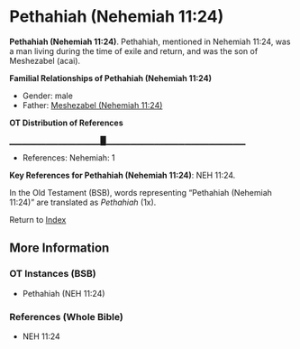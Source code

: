 # Pethahiah (Nehemiah 11:24)
**Pethahiah (Nehemiah 11:24)**. 
Pethahiah, mentioned in Nehemiah 11:24, was a man living during the time of exile and return, and was the son of Meshezabel (acai). 




**Familial Relationships of Pethahiah (Nehemiah 11:24)**


* Gender: male
* Father: [Meshezabel (Nehemiah 11:24)](Meshezabel.3.md)


**OT Distribution of References**

▁▁▁▁▁▁▁▁▁▁▁▁▁▁▁█▁▁▁▁▁▁▁▁▁▁▁▁▁▁▁▁▁▁▁▁▁▁▁
* References: Nehemiah: 1



**Key References for Pethahiah (Nehemiah 11:24)**: 
NEH 11:24. 


In the Old Testament (BSB), words representing “Pethahiah (Nehemiah 11:24)” are translated as 
*Pethahiah* (1x). 




Return to [Index](00-Index.md)

## More Information

### OT Instances (BSB)

* Pethahiah (NEH 11:24)



### References (Whole Bible)

* NEH 11:24



